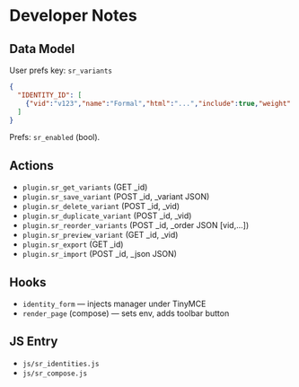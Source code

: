 # Developer Notes

## Data Model
User prefs key: `sr_variants`
```json
{
  "IDENTITY_ID": [
    {"vid":"v123","name":"Formal","html":"...","include":true,"weight":1.5,"created":"...","updated":"..."}
  ]
}
```

Prefs: `sr_enabled` (bool).

## Actions
- `plugin.sr_get_variants` (GET _id)
- `plugin.sr_save_variant` (POST _id, _variant JSON)
- `plugin.sr_delete_variant` (POST _id, _vid)
- `plugin.sr_duplicate_variant` (POST _id, _vid)
- `plugin.sr_reorder_variants` (POST _id, _order JSON [vid,...])
- `plugin.sr_preview_variant` (GET _id, _vid)
- `plugin.sr_export` (GET _id)
- `plugin.sr_import` (POST _id, _json JSON)

## Hooks
- `identity_form` — injects manager under TinyMCE
- `render_page` (compose) — sets env, adds toolbar button

## JS Entry
- `js/sr_identities.js`
- `js/sr_compose.js`
